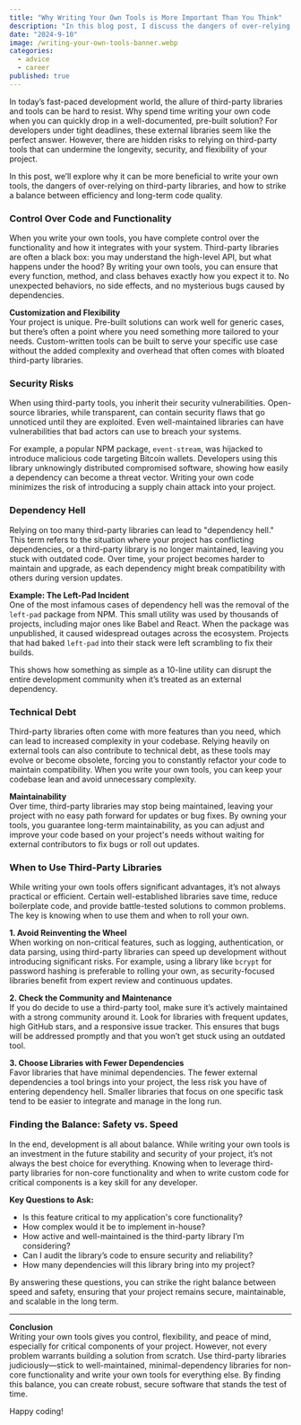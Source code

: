 ```yaml
---
title: "Why Writing Your Own Tools is More Important Than You Think"
description: "In this blog post, I discuss the dangers of over-relying on third-party tools, the advantages of writing your own, and when it might be more practical to rely on a third-party tool."
date: "2024-9-10"
image: /writing-your-own-tools-banner.webp
categories:
  - advice
  - career
published: true
---
```


In today’s fast-paced development world, the allure of third-party libraries and tools can be hard to resist. Why spend time writing your own code when you can quickly drop in a well-documented, pre-built solution? For developers under tight deadlines, these external libraries seem like the perfect answer. However, there are hidden risks to relying on third-party tools that can undermine the longevity, security, and flexibility of your project.

In this post, we’ll explore why it can be more beneficial to write your own tools, the dangers of over-relying on third-party libraries, and how to strike a balance between efficiency and long-term code quality.

### Control Over Code and Functionality

When you write your own tools, you have complete control over the functionality and how it integrates with your system. Third-party libraries are often a black box: you may understand the high-level API, but what happens under the hood? By writing your own tools, you can ensure that every function, method, and class behaves exactly how you expect it to. No unexpected behaviors, no side effects, and no mysterious bugs caused by dependencies.

**Customization and Flexibility**  
Your project is unique. Pre-built solutions can work well for generic cases, but there’s often a point where you need something more tailored to your needs. Custom-written tools can be built to serve your specific use case without the added complexity and overhead that often comes with bloated third-party libraries.

### Security Risks

When using third-party tools, you inherit their security vulnerabilities. Open-source libraries, while transparent, can contain security flaws that go unnoticed until they are exploited. Even well-maintained libraries can have vulnerabilities that bad actors can use to breach your systems.

For example, a popular NPM package, `event-stream`, was hijacked to introduce malicious code targeting Bitcoin wallets. Developers using this library unknowingly distributed compromised software, showing how easily a dependency can become a threat vector. Writing your own code minimizes the risk of introducing a supply chain attack into your project.

### Dependency Hell

Relying on too many third-party libraries can lead to "dependency hell." This term refers to the situation where your project has conflicting dependencies, or a third-party library is no longer maintained, leaving you stuck with outdated code. Over time, your project becomes harder to maintain and upgrade, as each dependency might break compatibility with others during version updates.

**Example: The Left-Pad Incident**  
One of the most infamous cases of dependency hell was the removal of the `left-pad` package from NPM. This small utility was used by thousands of projects, including major ones like Babel and React. When the package was unpublished, it caused widespread outages across the ecosystem. Projects that had baked `left-pad` into their stack were left scrambling to fix their builds.

This shows how something as simple as a 10-line utility can disrupt the entire development community when it’s treated as an external dependency.

### Technical Debt

Third-party libraries often come with more features than you need, which can lead to increased complexity in your codebase. Relying heavily on external tools can also contribute to technical debt, as these tools may evolve or become obsolete, forcing you to constantly refactor your code to maintain compatibility. When you write your own tools, you can keep your codebase lean and avoid unnecessary complexity.

**Maintainability**  
Over time, third-party libraries may stop being maintained, leaving your project with no easy path forward for updates or bug fixes. By owning your tools, you guarantee long-term maintainability, as you can adjust and improve your code based on your project's needs without waiting for external contributors to fix bugs or roll out updates.

### When to Use Third-Party Libraries

While writing your own tools offers significant advantages, it’s not always practical or efficient. Certain well-established libraries save time, reduce boilerplate code, and provide battle-tested solutions to common problems. The key is knowing when to use them and when to roll your own.

**1. Avoid Reinventing the Wheel**  
When working on non-critical features, such as logging, authentication, or data parsing, using third-party libraries can speed up development without introducing significant risks. For example, using a library like `bcrypt` for password hashing is preferable to rolling your own, as security-focused libraries benefit from expert review and continuous updates.

**2. Check the Community and Maintenance**  
If you do decide to use a third-party tool, make sure it’s actively maintained with a strong community around it. Look for libraries with frequent updates, high GitHub stars, and a responsive issue tracker. This ensures that bugs will be addressed promptly and that you won’t get stuck using an outdated tool.

**3. Choose Libraries with Fewer Dependencies**  
Favor libraries that have minimal dependencies. The fewer external dependencies a tool brings into your project, the less risk you have of entering dependency hell. Smaller libraries that focus on one specific task tend to be easier to integrate and manage in the long run.

### Finding the Balance: Safety vs. Speed

In the end, development is all about balance. While writing your own tools is an investment in the future stability and security of your project, it’s not always the best choice for everything. Knowing when to leverage third-party libraries for non-core functionality and when to write custom code for critical components is a key skill for any developer.

**Key Questions to Ask:**

- Is this feature critical to my application's core functionality?
- How complex would it be to implement in-house?
- How active and well-maintained is the third-party library I’m considering?
- Can I audit the library’s code to ensure security and reliability?
- How many dependencies will this library bring into my project?

By answering these questions, you can strike the right balance between speed and safety, ensuring that your project remains secure, maintainable, and scalable in the long term.

---

**Conclusion**  
Writing your own tools gives you control, flexibility, and peace of mind, especially for critical components of your project. However, not every problem warrants building a solution from scratch. Use third-party libraries judiciously—stick to well-maintained, minimal-dependency libraries for non-core functionality and write your own tools for everything else. By finding this balance, you can create robust, secure software that stands the test of time.

Happy coding!

